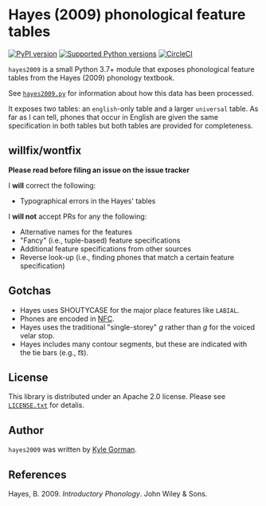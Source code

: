 Hayes (2009) phonological feature tables
========================================

[![PyPI
version](https://badge.fury.io/py/hayes2009.svg)](https://pypi.org/project/hayes2009)
[![Supported Python
versions](https://img.shields.io/pypi/pyversions/hayes2009.svg)](https://pypi.org/project/hayes2009)
[![CircleCI](https://circleci.com/gh/kylebgorman/hayes2009/tree/main.svg?style=svg)](https://circleci.com/gh/kylebgorman/hayes2009/tree/main)

`hayes2009` is a small Python 3.7+ module that exposes phonological feature
tables from the Hayes (2009) phonology textbook.

See [`hayes2009.py`](hayes2009.py) for information about how this data has been
processed.

It exposes two tables: an `english`-only table and a larger `universal` table.
As far as I can tell, phones that occur in English are given the same
specification in both tables but both tables are provided for completeness.

willfix/wontfix
---------------

**Please read before filing an issue on the issue tracker**

I **will** correct the following:

-   Typographical errors in the Hayes' tables

I **will not** accept PRs for any the following:

-   Alternative names for the features
-   "Fancy" (i.e., tuple-based) feature specifications
-   Additional feature specifications from other sources
-   Reverse look-up (i.e., finding phones that match a certain feature
    specification)

Gotchas
-------

-   Hayes uses SHOUTYCASE for the major place features like `LABIAL`.
-   Phones are encoded in
    [NFC](https://en.wikipedia.org/wiki/Unicode_equivalence#Normal_forms).
-   Hayes uses the traditional "single-storey" *ɡ* rather than *g* for the
    voiced velar stop.
-   Hayes includes many contour segments, but these are indicated with the tie
    bars (e.g., *t͡s*).

License
-------

This library is distributed under an Apache 2.0 license. Please see
[`LICENSE.txt`](LICENSE.txt) for detalis.

Author
------

`hayes2009` was written by [Kyle Gorman](kylebgorman@gmail.com).

References
----------

Hayes, B. 2009. *Introductory Phonology*. John Wiley & Sons.

